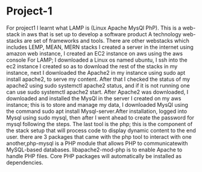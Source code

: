# Project-1
For project1
 I learnt what LAMP is (Linux Apache MysQl PhP). This is a web-stack in aws  that is set up to develop a software product
 A technology web-stacks are set of frameworks and  tools. There are other webstacks which includes LEMP, MEAN, MERN stacks
 I created a server in the internet using amazon web instance, I created an EC2 instance on aws using the aws console
 For LAMP; I downloaded a Linux os named  ubuntu, I ssh into the ec2 instance I created so as to download the rest of the
stacks in my instance, next I downloaded the Apache2 in my instance using sudo apt install apache2, to serve my content. After that I checked the status
of my apache2 using sudo systemctl apache2 status, and if it is not running one can use sudo systemctl apache2 start.
 After Apache2 was downloaded, I downloaded and installed the MysQl in the server I created on my aws instance; this is to store and  manage my data, I downloaded MysQl using the command sudo apt install Mysql-server.After installation, logged into Mysql using sudo     mysql, then after I went ahead to create the password for mysql following the steps.
 The last tool is the php; this is the component of the stack setup that will process code to display dynamic content to the end user.
there are 3 packages that came with the php tool to interact with one another,php-mysql is a PHP module that allows PHP to communicatewith MySQL-based databases. libapache2-mod-php is to enable Apache to handle PHP files. Core PHP packages will automatically be installed as dependencies.

